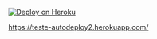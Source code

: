 [![Deploy on Heroku](https://www.herokucdn.com/deploy/button.png)](https://heroku.com/deploy)


https://teste-autodeploy2.herokuapp.com/
